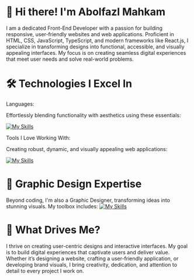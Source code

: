 # 🌟 Hi there! I'm Abolfazl Mahkam

I am a dedicated Front-End Developer with a passion for building responsive, user-friendly websites and web applications. Proficient in HTML, CSS, JavaScript, TypeScript, and modern frameworks like React.js, I specialize in transforming designs into functional, accessible, and visually appealing interfaces. My focus is on creating seamless digital experiences that meet user needs and solve real-world problems.

# 🛠️ Technologies I Excel In

Languages:

Effortlessly blending functionality with aesthetics using these essentials:

[![My Skills](https://skillicons.dev/icons?i=js,ts,html,css)](https://skillicons.dev)

Tools I Love Working With:

Creating robust, dynamic, and visually appealing web applications:

[![My Skills](https://skillicons.dev/icons?i=react,next,tailwind,nodejs,express,mongodb,bootstrap,figma,xd,wordpress)](https://skillicons.dev)

# 🎨 Graphic Design Expertise

Beyond coding, I'm also a Graphic Designer, transforming ideas into stunning visuals. My toolbox includes:
[![My Skills](https://skillicons.dev/icons?i=ps,pr,ae,au,ai)](https://skillicons.dev)

# 🚀 What Drives Me?

I thrive on creating user-centric designs and interactive interfaces. My goal is to build digital experiences that captivate users and deliver value. Whether it’s designing a website, crafting a user-friendly application, or developing brand visuals, I bring creativity, dedication, and attention to detail to every project I work on.
